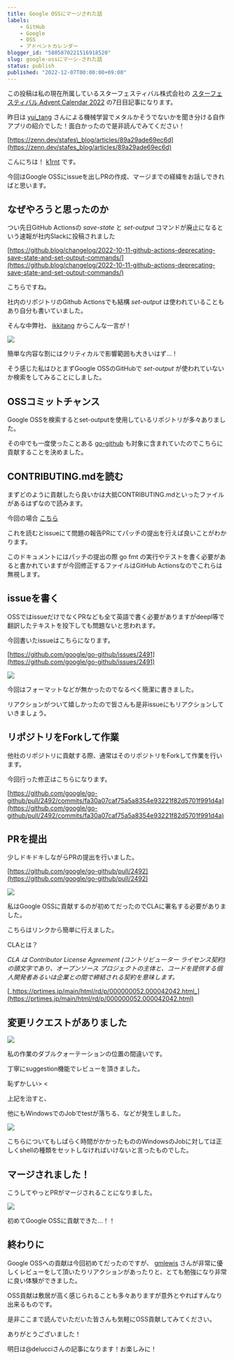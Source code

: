 ```yaml
---
title: Google OSSにマージされた話
labels:
    - GitHub
    - Google
    - OSS
    - アドベントカレンダー
blogger_id: "5805870221516918520"
slug: google-ossにマーシ-された話
status: publish
published: "2022-12-07T00:00:00+09:00"
---
```

この投稿は私の現在所属しているスターフェスティバル株式会社の [スターフェスティバル Advent Calendar 2022](https://qiita.com/advent-calendar/2022/stafes) の7日目記事になります。

昨日は [yui\_tang](https://twitter.com/yui_tang) さんによる機械学習でメタルかそうでないかを聞き分ける自作アプリの紹介でした！面白かったので是非読んでみてください！

[https://zenn.dev/stafes\_blog/articles/89a29ade69ec6d](https://zenn.dev/stafes_blog/articles/89a29ade69ec6d)

こんにちは！ [k1rnt](https://twitter.com/k1rnt) です。

今回はGoogle OSSにissueを出しPRの作成、マージまでの経緯をお話しできればと思います。

## なぜやろうと思ったのか

つい先日GitHub Actionsの _save-state_ と _set-output_ コマンドが廃止になるという速報が社内Slackに投稿されました

[https://github.blog/changelog/2022-10-11-github-actions-deprecating-save-state-and-set-output-commands/](https://github.blog/changelog/2022-10-11-github-actions-deprecating-save-state-and-set-output-commands/)

こちらですね。

社内のリポジトリのGithub Actionsでも結構 _set-output_ は使われていることもあり自分も書いていました。

そんな中弊社、 [ikkitang](https://stafes.notion.site/Ikki-Takahashi-948c3d875cab4ba9a06382aaa81d4585) からこんな一言が！

[![](images/4031f7c38750.jpg)](https://blogger.googleusercontent.com/img/a/AVvXsEgz3IskaLlbIDe6_2jY1FbW-a-0Gkm1MlfjHSedkFnD82mVyOhuLatRlLdn8GvwNdkta-y0Rvz_WjHLBnjIzq1g-TFWAydL06ME8UXazD0kKlNj4ZySLP9Yz4PdcmPxEMxujNRuooDPSiPFRhPlj8B9UmpQ7YpGMY9l7Tm6nnZRTyGjMISMvucU6tkk)

簡単な内容な割にはクリティカルで影響範囲も大きいはず...！

そう感じた私はひとまずGoogle OSSのGitHubで _set-output_ が使われていないか検索をしてみることにしました。

## OSSコミットチャンス

Google OSSを検索するとset-outputを使用しているリポジトリが多々ありました。

その中でも一度使ったことある [go-github](https://github.com/google/go-github) も対象に含まれていたのでこちらに貢献することを決めました。

## CONTRIBUTING.mdを読む

まずどのように貢献したら良いかは大抵CONTRIBUTING.mdといったファイルがあるはずなので読みます。

今回の場合 [こちら](https://github.com/google/go-github/blob/master/CONTRIBUTING.md)

これを読むとissueにて問題の報告PRにてパッチの提出を行えば良いことがわかります。

このドキュメントにはパッチの提出の際 go fmt の実行やテストを書く必要があると書かれていますが今回修正するファイルはGitHub Actionsなのでこれらは無視します。

## issueを書く

OSSではissueだけでなくPRなども全て英語で書く必要がありますがdeepl等で翻訳したテキストを投下しても問題ないと思われます。

今回書いたissueはこちらになります。

[https://github.com/google/go-github/issues/2491](https://github.com/google/go-github/issues/2491)

[![](images/c1ff7cf6b203.jpg)](https://blogger.googleusercontent.com/img/a/AVvXsEgvhFJC8oyVI2hcCyNqoUIDyPzF7aIXsUgOFZn02kbBYjIW9tIN2QQrUjXCioE4JE01zdivH6P2hl4PgfAEpjPYXP54gvMlOU4_rivFZMfYYzGwZ0Iz33EwfMDeDUkB-BCehEMJjP4y98mKL9LTx3g9xC3gzd0yX165txHbKWRn8emNHMB_tqJac8fd)

今回はフォーマットなどが無かったのでなるべく簡潔に書きました。

リアクションがついて嬉しかったので皆さんも是非issueにもリアクションしていきましょう。

## リポジトリをForkして作業

他社のリポジトリに貢献する際、通常はそのリポジトリをForkして作業を行います。

今回行った修正はこちらになります。

[https://github.com/google/go-github/pull/2492/commits/fa30a07caf75a5a8354e93221f82d5701f991d4a](https://github.com/google/go-github/pull/2492/commits/fa30a07caf75a5a8354e93221f82d5701f991d4a)

## PRを提出

少しドキドキしながらPRの提出を行いました。

[https://github.com/google/go-github/pull/2492](https://github.com/google/go-github/pull/2492)

[![](images/0657e58de088.jpg)](https://blogger.googleusercontent.com/img/a/AVvXsEhz3KZE-pgEE2dNgWX1BJAbI-JS7dA6oeeYliMWiJwiUvY97kdqew31E5oO6S25F_80O2iVVfU4VRjnwYafRDcitqwQteThyMgvi4eNvjsqXmCdWhu6LxuYzN9pLTc34Ufy1gyB8VCFz5cgjxUsRq3vmKox5YHhTxuV0_gVvOj8BuuQX3dX9q5ZJgla)

私はGoogle OSSに貢献するのが初めてだったのでCLAに署名する必要がありました。

こちらはリンクから簡単に行えました。

CLAとは？

_CLA は Contributor License Agreement (コントリビューター ライセンス契約) の頭文字であり、オープンソース プロジェクトの主体と、コードを提供する個人開発者あるいは企業との間で締結される契約を意味します。_

[_https://prtimes.jp/main/html/rd/p/000000052.000042042.html_](https://prtimes.jp/main/html/rd/p/000000052.000042042.html)

## 変更リクエストがありました

[![](images/931c0d9305c1.jpg)](https://blogger.googleusercontent.com/img/a/AVvXsEj4RVU-dBdeAVdGZ-ylVtiFaF1hpaJpAE4sJV7rfNvHKNwZouzi3CPriEy7UoX-zqmfwWixT3H4XW93RTlcwIX2uiR1xDptxDD9GXmxg5IoRn37BLpVzzAAbKGsvIX1cB_gdX-hflPCIQii1tCB3gHTY68p0WaaZHDIoc5EFsH3mHNol5MHBY9a-NCj)

私の作業のダブルクォーテーションの位置の間違いです。

丁寧にsuggestion機能でレビューを頂きました。

恥ずかしい\> <

上記を治すと、

他にもWindowsでのJobでtestが落ちる、などが発生しました。

[![](images/e214f741137a.jpg)](https://blogger.googleusercontent.com/img/a/AVvXsEgmTL-xEtSjFkh6B1wn_evDmY5zFK37EblSL7pZD9HivyDr78wQfvO4GuB4atPVo1VYrNY_cBb-iwhiCXd6CXCjWkYa5wGpXan6ZCQ_Up5Gmbp_yJZ8m1yC3PLJ4tliL0CckfWyVcMRGYdRawFTkLl7crMgEmilK1nExr9x69DV5IBS2i82yLwMZbzg)

こちらについてもしばらく時間がかかったもののWindowsのJobに対しては正しくshellの種類をセットしなければいけないと言ったものでした。

## マージされました！

こうしてやっとPRがマージされることになりました。

[![](images/603c068e35e3.jpg)](images/603c068e35e3.jpg)

初めてGoogle OSSに貢献できた...！！

## 終わりに

Google OSSへの貢献は今回初めてだったのですが、 [gmlewis](https://github.com/gmlewis) さんが非常に優しくレビューをして頂いたりリアクションがあったりと、とても勉強になり非常に良い体験ができました。

OSS貢献は敷居が高く感じられることも多々ありますが意外とやればすんなり出来るものです。

是非ここまで読んでいただいた皆さんも気軽にOSS貢献してみてください。

ありがとうございました！

明日は@delucciさんの記事になります！お楽しみに！
